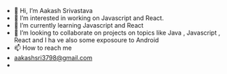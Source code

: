 - 👋 Hi, I’m Aakash Srivastava
- 👀 I’m interested in working on Javascript and React.
- 🌱 I’m currently learning Javascript and React
- 💞️ I’m looking to collaborate on projects on topics like Java , Javascript , React and I ha ve also some exposoure to Android
- 📫 How to reach me 
- aakashsri3798@gmail.com
- 


